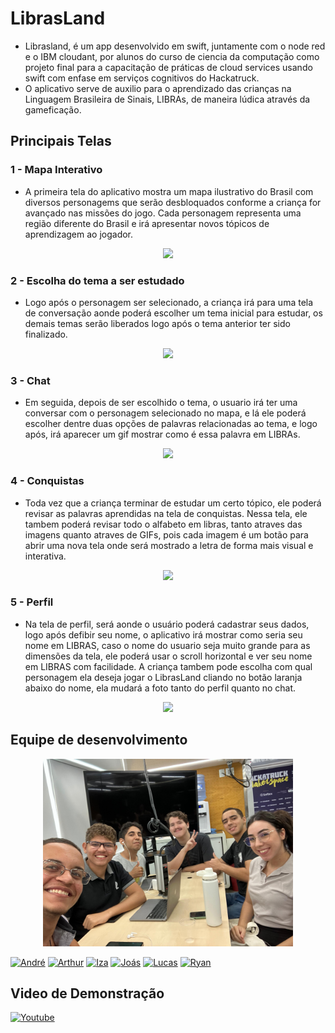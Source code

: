 # LibrasLand
- Librasland, é um app desenvolvido em swift, juntamente com o node red e o IBM cloudant, por alunos do curso de ciencia da computação como projeto final para a capacitação de práticas de cloud services usando swift com enfase em serviços cognitivos do Hackatruck.
- O aplicativo serve de auxilio para o aprendizado das crianças na Linguagem Brasileira de Sinais, LIBRAs, de maneira lúdica através da gameficação.
## Principais Telas
### 1 - Mapa Interativo
- A primeira tela do aplicativo mostra um mapa ilustrativo do Brasil com diversos personagems que serão desbloquados conforme a criança for avançado nas missões do jogo. Cada personagem representa uma região diferente do Brasil e irá apresentar novos tópicos de aprendizagem ao jogador.

<div>
    <p align="center">
        <img src="Telas\mapa-interativo.png" height="400" tittle="Mapa Interativo"> 
    </p>
</div>

### 2 - Escolha do tema a ser estudado
- Logo após o personagem ser selecionado, a criança irá para uma tela de conversação aonde poderá escolher um tema inicial para estudar, os demais temas serão liberados logo após o tema anterior ter sido finalizado.

<div>
    <p align="center">
        <img src="Telas\tema.png" height="400" tittle="Tema"> 
    </p>
</div>

### 3 - Chat
- Em seguida, depois de ser escolhido o tema, o usuario irá ter uma conversar com o personagem selecionado no mapa, e lá ele poderá escolher dentre duas opções de palavras relacionadas ao tema, e logo após, irá aparecer um gif mostrar como é essa palavra em LIBRAs.

<div>
    <p align="center">
        <img src="Telas\chat.png" height="400" tittle="Chat"> 
    </p>
</div>

### 4 - Conquistas
- Toda vez que a criança terminar de estudar um certo tópico, ele poderá revisar as palavras aprendidas na tela de conquistas. Nessa tela, ele tambem poderá revisar todo o alfabeto em libras, tanto atraves das imagens quanto atraves de GIFs, pois cada imagem é um botão para abrir uma nova tela onde será mostrado a letra de forma mais visual e interativa.

<div>
    <p align="center">
        <img src="Telas\conquistas.png" height="400" tittle="Conquistas"> 
    </p>
</div>

### 5 - Perfil
- Na tela de perfil, será aonde o usuário poderá cadastrar seus dados, logo após defibir seu nome, o aplicativo irá mostrar como seria seu nome em LIBRAS, caso o nome do usuario seja muito grande para as dimensões da tela, ele poderá usar o scroll horizontal e ver seu nome em LIBRAS com facilidade. A criança tambem pode escolha com qual personagem ela deseja jogar o LibrasLand cliando no botão laranja abaixo do nome, ela mudará a foto tanto do perfil quanto no chat.

<div>
    <p align="center">
        <img src="Telas\perfil.png" height="400" tittle="Perfil"> 
    </p>
</div>

## Equipe de desenvolvimento

<div>
    <p align="center">
        <img src="Telas\equipe.jpg" height="300" tittle="Perfil"> 
    </p>
</div>

[![André](https://img.shields.io/badge/André-000?style=for-the-badge&logo=github)](https://github.com/devAndreLA)
[![Arthur](https://img.shields.io/badge/Arthur-000?style=for-the-badge&logo=github)](https://github.com/Arthurpeixoto25)
[![Iza](https://img.shields.io/badge/Iza-000?style=for-the-badge&logo=github)](https://github.com/izalayane)
[![Joás](https://img.shields.io/badge/Joás-000?style=for-the-badge&logo=github)](https://github.com/joas-barros)
[![Lucas](https://img.shields.io/badge/Lucas-000?style=for-the-badge&logo=github)](https://github.com/Lucassilv7)
[![Ryan](https://img.shields.io/badge/Ryan-000?style=for-the-badge&logo=github)](https://github.com/lryanborges)

## Video de Demonstração
[![Youtube](https://img.shields.io/badge/Youtube-F00?style=for-the-badge&logo=youtube)](https://youtu.be/PyKnYE9-2Ws?si=8sCZqXR33tq4EsSP)
